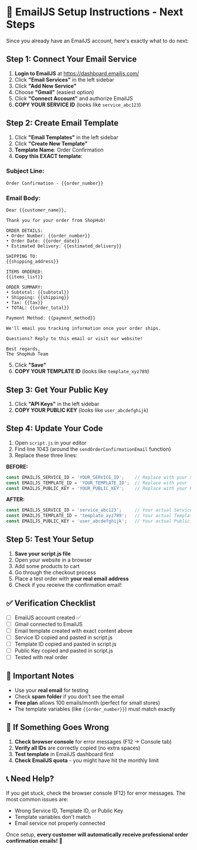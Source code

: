 # 📧 EmailJS Setup Instructions - Next Steps

Since you already have an EmailJS account, here's exactly what to do next:

## Step 1: Connect Your Email Service
1. **Login to EmailJS** at https://dashboard.emailjs.com/
2. Click **"Email Services"** in the left sidebar
3. Click **"Add New Service"**
4. Choose **"Gmail"** (easiest option)
5. Click **"Connect Account"** and authorize EmailJS
6. **COPY YOUR SERVICE ID** (looks like `service_abc123`)

## Step 2: Create Email Template
1. Click **"Email Templates"** in the left sidebar
2. Click **"Create New Template"**
3. **Template Name**: Order Confirmation
4. **Copy this EXACT template**:

### Subject Line:
```
Order Confirmation - {{order_number}}
```

### Email Body:
```
Dear {{customer_name}},

Thank you for your order from ShopHub!

ORDER DETAILS:
• Order Number: {{order_number}}
• Order Date: {{order_date}}
• Estimated Delivery: {{estimated_delivery}}

SHIPPING TO:
{{shipping_address}}

ITEMS ORDERED:
{{items_list}}

ORDER SUMMARY:
• Subtotal: {{subtotal}}
• Shipping: {{shipping}}
• Tax: {{tax}}
• TOTAL: {{order_total}}

Payment Method: {{payment_method}}

We'll email you tracking information once your order ships.

Questions? Reply to this email or visit our website!

Best regards,
The ShopHub Team
```

5. Click **"Save"**
6. **COPY YOUR TEMPLATE ID** (looks like `template_xyz789`)

## Step 3: Get Your Public Key
1. Click **"API Keys"** in the left sidebar
2. **COPY YOUR PUBLIC KEY** (looks like `user_abcdefghijk`)

## Step 4: Update Your Code
1. Open `script.js` in your editor
2. Find line 1043 (around the `sendOrderConfirmationEmail` function)
3. Replace these three lines:

**BEFORE:**
```javascript
const EMAILJS_SERVICE_ID = 'YOUR_SERVICE_ID';    // Replace with your Service ID
const EMAILJS_TEMPLATE_ID = 'YOUR_TEMPLATE_ID';  // Replace with your Template ID
const EMAILJS_PUBLIC_KEY = 'YOUR_PUBLIC_KEY';    // Replace with your Public Key
```

**AFTER:**
```javascript
const EMAILJS_SERVICE_ID = 'service_abc123';     // Your actual Service ID here
const EMAILJS_TEMPLATE_ID = 'template_xyz789';   // Your actual Template ID here
const EMAILJS_PUBLIC_KEY = 'user_abcdefghijk';   // Your actual Public Key here
```

## Step 5: Test Your Setup
1. **Save your script.js file**
2. Open your website in a browser
3. Add some products to cart
4. Go through the checkout process
5. Place a test order with **your real email address**
6. Check if you receive the confirmation email!

## ✅ Verification Checklist
- [ ] EmailJS account created ✅
- [ ] Gmail connected to EmailJS
- [ ] Email template created with exact content above
- [ ] Service ID copied and pasted in script.js
- [ ] Template ID copied and pasted in script.js
- [ ] Public Key copied and pasted in script.js
- [ ] Tested with real order

## 🚨 Important Notes
- Use your **real email** for testing
- Check **spam folder** if you don't see the email
- **Free plan** allows 100 emails/month (perfect for small stores)
- The template variables (like `{{order_number}}`) must match exactly

## 🔧 If Something Goes Wrong
1. **Check browser console** for error messages (F12 → Console tab)
2. **Verify all IDs** are correctly copied (no extra spaces)
3. **Test template** in EmailJS dashboard first
4. **Check EmailJS quota** - you might have hit the monthly limit

## 📞 Need Help?
If you get stuck, check the browser console (F12) for error messages. The most common issues are:
- Wrong Service ID, Template ID, or Public Key
- Template variables don't match
- Email service not properly connected

Once setup, **every customer will automatically receive professional order confirmation emails!** 🎉
